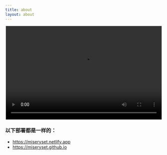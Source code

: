 ```yaml
---
title: about
layout: about
---
```


<div style="display: flex; justify-content: center;">
  <video autoplay loop width="500" height="300">
    <source src="https://gcore.jsdelivr.net/gh/Miseryset/RawFile@main/video/magic_table.mp4" type="video/mp4">
    <p>您的浏览器不支持HTML5视频标签。</p>
  </video>
</div>

### 以下部署都是一样的：
- <https://miseryset.netlify.app>
- <https://miseryset.github.io>
